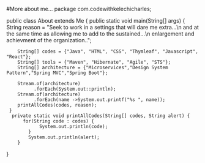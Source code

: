 #More about me...
package com.codewithkelechicharles;

public class About extends Me {
	  public static void main(String[] args) {
		String reason = "Seek to work in a settings that will dare me extra...\n 
    and at the same time as allowing me to add to the sustained...\n
    enlargement and achievment of the organization..";
    
	    String[] codes = {"Java", "HTML", "CSS", "Thymleaf", "Javascript", "React"};
	    String[] tools = {"Maven", "Hibernate", "Agile", "STS"};
	    String[] architecture = {"Microservices","Design System Pattern","Spring MVC","Spring Boot"};
	    
	    Stream.of(architecture)
	          .forEach(System.out::println);
	    Stream.of(architecture)
              .forEach(name ->System.out.printf("%s ", name));  
		printAllCodes(codes, reason); 
     }   
	  private static void printAllCodes(String[] codes, String alert) {
		  for(String code : codes) {
				System.out.println(code);
			}
			System.out.println(alert);	
		}
}


